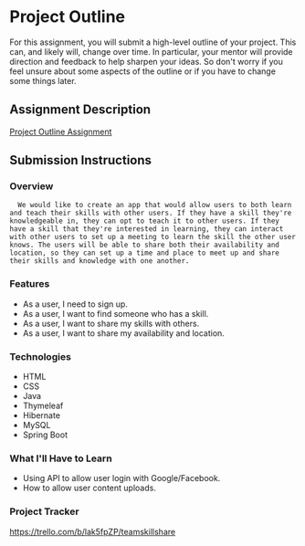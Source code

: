 # Project Outline
For this assignment, you will submit a high-level outline of your project. This can, and likely will, change over time. In particular, your mentor will provide direction and feedback to help sharpen your ideas. So don't worry if you feel unsure about some aspects of the outline or if you have to change some things later.

## Assignment Description
[Project Outline Assignment](https://education.launchcode.org/liftoff/modules/assignments/project-outline)

## Submission Instructions

### Overview
      We would like to create an app that would allow users to both learn and teach their skills with other users. If they have a skill they're knowledgeable in, they can opt to teach it to other users. If they have a skill that they're interested in learning, they can interact with other users to set up a meeting to learn the skill the other user knows. The users will be able to share both their availability and location, so they can set up a time and place to meet up and share their skills and knowledge with one another.
### Features
  - As a user, I need to sign up.
  - As a user, I want to find someone who has a skill.
  - As a user, I want to share my skills with others.
  - As a user, I want to share my availability and location.

### Technologies
  - HTML 
  - CSS
  - Java
  - Thymeleaf
  - Hibernate
  - MySQL
  - Spring Boot
### What I'll Have to Learn
 - Using API to allow user login with Google/Facebook.
 - How to allow user content uploads.
### Project Tracker
  https://trello.com/b/lak5fpZP/teamskillshare
